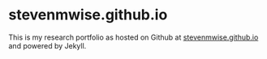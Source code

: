 # stevenmwise.github.io

This is my research portfolio as hosted on Github at [stevenmwise.github.io](http://www.stevenmwise.github.io) and powered by Jekyll.
